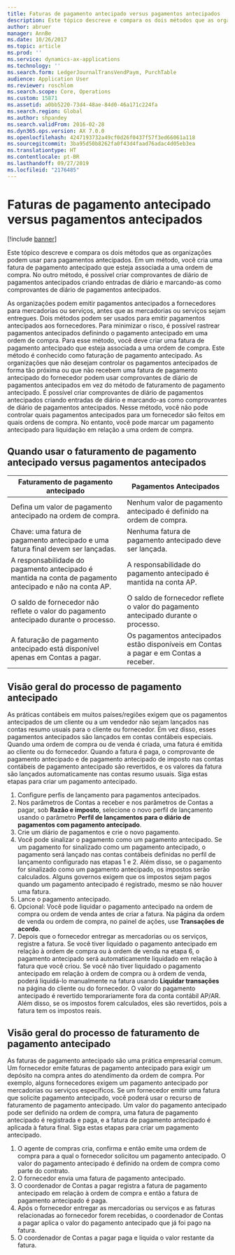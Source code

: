 ```yaml
---
title: Faturas de pagamento antecipado versus pagamentos antecipados
description: Este tópico descreve e compara os dois métodos que as organizações podem usar para pagamentos antecipados. Em um método, você cria uma fatura de pagamento antecipado que esteja associada a uma ordem de compra. No outro método, é possível criar comprovantes de diário de pagamentos antecipados criando entradas de diário e marcando-as como comprovantes de diário de pagamentos antecipados.
author: abruer
manager: AnnBe
ms.date: 10/26/2017
ms.topic: article
ms.prod: ''
ms.service: dynamics-ax-applications
ms.technology: ''
ms.search.form: LedgerJournalTransVendPaym, PurchTable
audience: Application User
ms.reviewer: roschlom
ms.search.scope: Core, Operations
ms.custom: 15871
ms.assetid: a0bb5220-73d4-48ae-84d0-46a171c224fa
ms.search.region: Global
ms.author: shpandey
ms.search.validFrom: 2016-02-28
ms.dyn365.ops.version: AX 7.0.0
ms.openlocfilehash: 4247193732a49cf0d26f0437f57f3ed66061a118
ms.sourcegitcommit: 3ba95d50b8262fa0f43d4faad76adac4d05eb3ea
ms.translationtype: HT
ms.contentlocale: pt-BR
ms.lasthandoff: 09/27/2019
ms.locfileid: "2176485"
---
```

# <a name="prepayment-invoices-vs-prepayments"></a>Faturas de pagamento antecipado versus pagamentos antecipados

[!include [banner](../includes/banner.md)]

Este tópico descreve e compara os dois métodos que as organizações podem usar para pagamentos antecipados. Em um método, você cria uma fatura de pagamento antecipado que esteja associada a uma ordem de compra. No outro método, é possível criar comprovantes de diário de pagamentos antecipados criando entradas de diário e marcando-as como comprovantes de diário de pagamentos antecipados.

As organizações podem emitir pagamentos antecipados a fornecedores para mercadorias ou serviços, antes que as mercadorias ou serviços sejam entregues. Dois métodos podem ser usados para emitir pagamentos antecipados aos fornecedores. Para minimizar o risco, é possível rastrear pagamentos antecipados definindo o pagamento antecipado em uma ordem de compra. Para esse método, você deve criar uma fatura de pagamento antecipado que esteja associada a uma ordem de compra. Este método é conhecido como faturação de pagamento antecipado. As organizações que não desejam controlar os pagamentos antecipados de forma tão próxima ou que não recebem uma fatura de pagamento antecipado do fornecedor podem usar comprovantes de diário de pagamentos antecipados em vez do método de faturamento de pagamento antecipado. É possível criar comprovantes de diário de pagamentos antecipados criando entradas de diário e marcando-as como comprovantes de diário de pagamentos antecipados. Nesse método, você não pode controlar quais pagamentos antecipados para um fornecedor são feitos em quais ordens de compra. No entanto, você pode marcar um pagamento antecipado para liquidação em relação a uma ordem de compra.

## <a name="when-to-use-prepayment-invoicing-vs-prepayments"></a>Quando usar o faturamento de pagamento antecipado versus pagamentos antecipados

| Faturamento de pagamento antecipado                                                                | Pagamentos Antecipados                                                              |
|-------------------------------------------------------------------------------------|--------------------------------------------------------------------------|
| Defina um valor de pagamento antecipado na ordem de compra.                                    | Nenhum valor de pagamento antecipado é definido na ordem de compra.                    |
| Chave: uma fatura de pagamento antecipado e uma fatura final devem ser lançadas.                       | Nenhuma fatura de pagamento antecipado deve ser lançada.                                    |
| A responsabilidade do pagamento antecipado é mantida na conta de pagamento antecipado e não na conta AP. | A responsabilidade do pagamento antecipado é mantida na conta AP.                  |
| O saldo de fornecedor não reflete o valor do pagamento antecipado durante o processo.     | O saldo de fornecedor reflete o valor do pagamento antecipado durante o processo. |
| A faturação de pagamento antecipado está disponível apenas em Contas a pagar.                         | Os pagamentos antecipados estão disponíveis em Contas a pagar e em Contas a receber.    |

## <a name="overview-of-the-prepayment-process"></a>Visão geral do processo de pagamento antecipado
As práticas contábeis em muitos países/regiões exigem que os pagamentos antecipados de um cliente ou a um vendedor não sejam lançados nas contas resumo usuais para o cliente ou fornecedor. Em vez disso, esses pagamentos antecipados são lançados em contas contábeis especiais. Quando uma ordem de compra ou de venda é criada, uma fatura é emitida ao cliente ou do fornecedor. Quando a fatura é paga, o comprovante de pagamento antecipado e de pagamento antecipado de imposto nas contas contábeis de pagamento antecipado são revertidos, e os valores da fatura são lançados automaticamente nas contas resumo usuais. Siga estas etapas para criar um pagamento antecipado.

1.  Configure perfis de lançamento para pagamentos antecipados.
2.  Nos parâmetros de Contas a receber e nos parâmetros de Contas a pagar, sob **Razão e imposto**, selecione o novo perfil de lançamento usando o parâmetro **Perfil de lançamentos para o diário de pagamentos com pagamento antecipado**.
3.  Crie um diário de pagamentos e crie o novo pagamento.
4.  Você pode sinalizar o pagamento como um pagamento antecipado. Se um pagamento for sinalizado como um pagamento antecipado, o pagamento será lançado nas contas contábeis definidas no perfil de lançamento configurado nas etapas 1 e 2. Além disso, se o pagamento for sinalizado como um pagamento antecipado, os impostos serão calculados. Alguns governos exigem que os impostos sejam pagos quando um pagamento antecipado é registrado, mesmo se não houver uma fatura.
5.  Lance o pagamento antecipado.
6.  Opcional: Você pode liquidar o pagamento antecipado na ordem de compra ou ordem de venda antes de criar a fatura. Na página da ordem de venda ou ordem de compra, no painel de ações, use **Transações de acordo**.
7.  Depois que o fornecedor entregar as mercadorias ou os serviços, registre a fatura. Se você tiver liquidado o pagamento antecipado em relação à ordem de compra ou à ordem de venda na etapa 6, o pagamento antecipado será automaticamente liquidado em relação à fatura que você criou. Se você não tiver liquidado o pagamento antecipado em relação à ordem de compra ou à ordem de venda, poderá liquidá-lo manualmente na fatura usando **Liquidar transações** na página do cliente ou do fornecedor. O valor do pagamento antecipado é revertido temporariamente fora da conta contábil AP/AR. Além disso, se os impostos forem calculados, eles são revertidos, pois a fatura tem os impostos reais.

## <a name="overview-of-the-prepayment-invoicing-process"></a>Visão geral do processo de faturamento de pagamento antecipado
As faturas de pagamento antecipado são uma prática empresarial comum. Um fornecedor emite faturas de pagamento antecipado para exigir um depósito na compra antes do atendimento da ordem de compra. Por exemplo, alguns fornecedores exigem um pagamento antecipado por mercadorias ou serviços específicos. Se um fornecedor emitir uma fatura que solicite pagamento antecipado, você poderá usar o recurso de faturamento de pagamento antecipado. Um valor do pagamento antecipado pode ser definido na ordem de compra, uma fatura de pagamento antecipado é registrada e paga, e a fatura de pagamento antecipado é aplicada à fatura final. Siga estas etapas para criar um pagamento antecipado.

1.  O agente de compras cria, confirma e então emite uma ordem de compra para a qual o fornecedor solicitou um pagamento antecipado. O valor do pagamento antecipado é definido na ordem de compra como parte do contrato.
2.  O fornecedor envia uma fatura de pagamento antecipado.
3.  O coordenador de Contas a pagar registra a fatura de pagamento antecipado em relação à ordem de compra e então a fatura de pagamento antecipado é paga.
4.  Após o fornecedor entregar as mercadorias ou serviços e as faturas relacionadas ao fornecedor forem recebidas, o coordenador de Contas a pagar aplica o valor do pagamento antecipado que já foi pago na fatura.
5.  O coordenador de Contas a pagar paga e liquida o valor restante da fatura.




